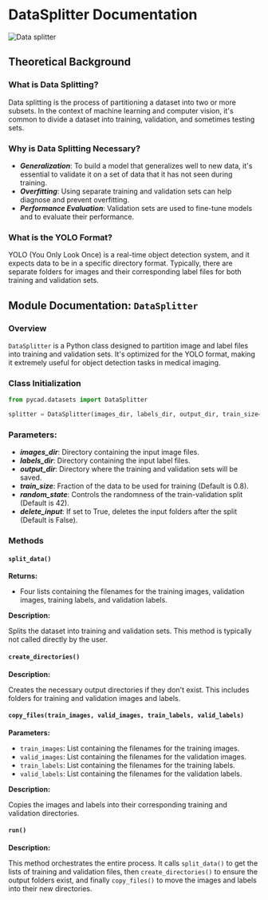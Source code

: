 # DataSplitter Documentation
![Data splitter](https://github.com/amine0110/pycad/blob/main/assets/data_splitter_diagram.svg?raw=true)

## Theoretical Background

### What is Data Splitting?
Data splitting is the process of partitioning a dataset into two or more subsets. In the context of machine learning and computer vision, it's common to divide a dataset into training, validation, and sometimes testing sets.

### Why is Data Splitting Necessary?
- ***Generalization***: To build a model that generalizes well to new data, it's essential to validate it on a set of data that it has not seen during training.
- ***Overfitting***: Using separate training and validation sets can help diagnose and prevent overfitting.
- ***Performance Evaluation***: Validation sets are used to fine-tune models and to evaluate their performance.

### What is the YOLO Format?
YOLO (You Only Look Once) is a real-time object detection system, and it expects data to be in a specific directory format. Typically, there are separate folders for images and their corresponding label files for both training and validation sets.

## Module Documentation: `DataSplitter`

### Overview
`DataSplitter` is a Python class designed to partition image and label files into training and validation sets. It's optimized for the YOLO format, making it extremely useful for object detection tasks in medical imaging.

### Class Initialization
```Python
from pycad.datasets import DataSplitter

splitter = DataSplitter(images_dir, labels_dir, output_dir, train_size=0.8, random_state=42, delete_input=False)
```

### Parameters:
- ***images_dir***: Directory containing the input image files.
- ***labels_dir***: Directory containing the input label files.
- ***output_dir***: Directory where the training and validation sets will be saved.
- ***train_size***: Fraction of the data to be used for training (Default is 0.8).
- ***random_state***: Controls the randomness of the train-validation split (Default is 42).
- ***delete_input***: If set to True, deletes the input folders after the split (Default is False).

### Methods
#### `split_data()`

**Returns:**

- Four lists containing the filenames for the training images, validation images, training labels, and validation labels.

**Description:**

Splits the dataset into training and validation sets. This method is typically not called directly by the user.

#### `create_directories()`

**Description:**

Creates the necessary output directories if they don't exist. This includes folders for training and validation images and labels.

#### `copy_files(train_images, valid_images, train_labels, valid_labels)`

**Parameters:**

- `train_images`: List containing the filenames for the training images.
- `valid_images`: List containing the filenames for the validation images.
- `train_labels`: List containing the filenames for the training labels.
- `valid_labels`: List containing the filenames for the validation labels.

**Description:**

Copies the images and labels into their corresponding training and validation directories.

#### `run()`

**Description:**

This method orchestrates the entire process. It calls `split_data()` to get the lists of training and validation files, then `create_directories()` to ensure the output folders exist, and finally `copy_files()` to move the images and labels into their new directories.